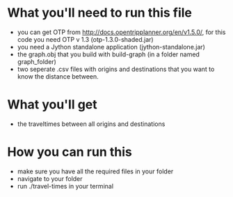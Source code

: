 
# What you'll need to run this file 

* you can get OTP from http://docs.opentripplanner.org/en/v1.5.0/, for this code you need OTP v 1.3 (otp-1.3.0-shaded.jar)
* you need a Jython standalone application (jython-standalone.jar) 
* the graph.obj that you build with build-graph (in a folder named graph_folder)
* two seperate .csv files with origins and destinations that you want to know the distance between.

# What you'll get

* the traveltimes between all origins and destinations

# How you can run this 

* make sure you have all the required files in your folder
* navigate to your folder 
* run ./travel-times in your terminal 
